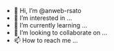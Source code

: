 - 👋 Hi, I’m @anweb-rsato
- 👀 I’m interested in ...
- 🌱 I’m currently learning ...
- 💞️ I’m looking to collaborate on ...
- 📫 How to reach me ...

<!---
anweb-rsato/anweb-rsato is a ✨ special ✨ repository because its `README.md` (this file) appears on your GitHub profile.
You can click the Preview link to take a look at your changes.
--->
